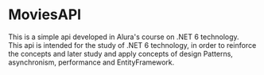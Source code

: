 # MoviesAPI
This is a simple api developed in Alura's course on .NET 6 technology.
</br>
This api is intended for the study of .NET 6 technology, in order to reinforce the concepts and later study and apply concepts of design Patterns,
asynchronism, performance and EntityFramework.
